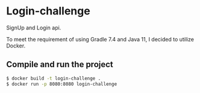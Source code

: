 # Login-challenge
SignUp and Login api.

To meet the requirement of using Gradle 7.4 and Java 11, I decided to utilize Docker.

## Compile and run the project

```bash
$ docker build -t login-challenge .
$ docker run -p 8080:8080 login-challenge

```
